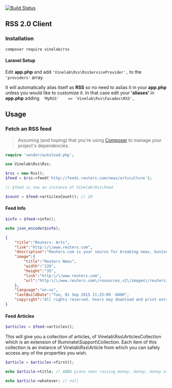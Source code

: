 [![Build Status](https://travis-ci.org/Vinelab/RSS.png)](https://travis-ci.org/Vinelab/RSS)

## RSS 2.0 Client

### Installation
`composer require vinelab/rss`

#### Laravel Setup
Edit **app.php** and add ```'Vinelab\Rss\RssServiceProvider',``` to the ```'providers'``` array.

It will automatically alias itself as **RSS** so no need to aslias it in your **app.php** unless you would like to customize it. In that case edit your **'aliases'** in **app.php** adding ``` 'MyRSS'    => 'Vinelab\Rss\Facades\RSS',```

## Usage

### Fetch an RSS feed
> Assuming (and hoping) that you're using [Composer](http://getcomposer.org) to manage your project's dependencies.

```php
require 'vendor/autoload.php';

use Vinelab\Rss\Rss;

$rss = new Rss();
$feed = $rss->feed('http://feeds.reuters.com/news/artsculture');

// $feed is now an instance of Vinelab\Rss\Feed

$count = $feed->articlesCount(); // 10
```

#### Feed Info
```php
$info = $feed->info();

echo json_encode($info);
```

```json
{
    "title":"Reuters: Arts",
    "link":"http:\/\/www.reuters.com",
    "description":"Reuters.com is your source for breaking news, business, financial and investing news, including personal finance and stocks.  Reuters is the leading global provider of news, financial information and technology solutions to the world's media, financial institutions, businesses and individuals.",
    "image":{
        "title":"Reuters News",
        "width":"120",
        "height":"35",
        "link":"http:\/\/www.reuters.com",
        "url":"http:\/\/www.reuters.com\/resources_v2\/images\/reuters125.png"
    },
    "language":"en-us",
    "lastBuildDate":"Tue, 01 Sep 2015 11:25:09 -0400",
    "copyright":"All rights reserved. Users may download and print extracts of content from this website for their own personal and non-commercial use only. Republication or redistribution of Reuters content, including by framing or similar means, is expressly prohibited without the prior written consent of Reuters. Reuters and the Reuters sphere logo are registered trademarks or trademarks of the Reuters group of companies around the world. \u00a9 Reuters 2015"
}
```

#### Feed Articles
```php
$articles = $feed->articles();
```

This will give you a collection of articles, of Vinelab\Rss\ArticlesCollection which is
an extension of Illuminate\Support\Collection. Each item of this collection is an instance
of Vinelab\Rss\Article from which you can safely access any of the properties you wish.

```php
$article = $articles->first();

echo $article->title; // ABBA piano seen raising money, money, money at auction

echo $article->whatever; // null
```
